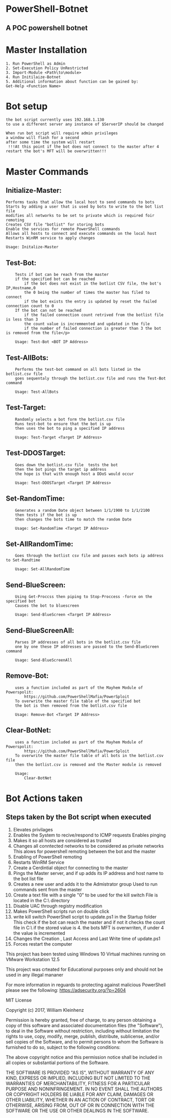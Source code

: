 # PowerShell-Botnet
## A POC powershell botnet


# Master Installation
	1. Run PowerShell as Admin
	2. Set-Execution Policy UnRestricted
	3. Import-Module <Path\to\module>
	4. Run Initilaize-Botnet
	5. Additional information about function can be gained by:
	Get-Help <Function Name>

# Bot setup
	the bot script currently uses 192.168.1.130
	to use a different server any instance of $ServerIP should be changed

	When run bot script will require admin privileges
	a window will flash for a second
	after some time the system will restart
	 !!!At this point if the bot does not connect to the master after 4 restart the bot's MFT will be overwritten!!!





# Master Commands
	
## Initialize-Master:
	Performs tasks that allow the local host to send commands to bots
	Starts by adding a user that is used by bots to write to the bot list file
	modifies all networks to be set to private which is required foir remoting
	Creates CSV file "botlist" for storing bots
	Enable the services for remote PowerShell commands
	Allows all hosts to connect and execute commands on the local host
	Restarts WinRM service to apply changes

	Usage: Initalize-Master

## Test-Bot:
		Tests if bot can be reach from the master 
		if the specified bot can be reached 
		    if the bot does not exist in the botlist CSV file, the bot's IP,Hostname,0
		    the 0 being the number of times the master has filed to connect
		    if the bot exists the entry is updated by reset the failed connection count to 0
		If the bot can not be reached
		    if the failed connection count retrived from the botlist file is less than 3
		    the count value is incremmented and updated in the file
		    if the number of failed connection is greater than 3 the bot is removed from the file</p>

		Usage: Test-Bot <BOT IP Address>

	
## Test-AllBots:
		Performs the test-bot command on all bots listed in the botlist.csv file
 		goes sequentaly through the botlist.csv file and runs the Test-Bot command

 		Usage: Test-AllBots

 ## Test-Target:
 		Randomly selects a bot form the botlist.csv file
		Runs test-bot to ensure that the bot is up
		then uses the bot to ping a specified IP address

		Usage: Test-Target <Target IP Address>


## Test-DDOSTarget:
		Goes down the botlist.csv file  tests the bot
		then the bot pings the target ip address
		the hope is that with enough host a DDoS would occur

		Usage: Test-DDOSTarget <Target IP Address>


## Set-RandomTime:
		Generates a random Date object between 1/1/1900 to 1/1/2100
		then tests if the bot is up 
		then changes the bots time to match the random Date

		Usage: Set-RandomTime <Target IP Address>

## Set-AllRandomTime:
		Goes through the botlist csv file and passes each bots ip address to Set-Randtime

		Usage: Set-AllRandomTime

## Send-BlueScreen:
		Using Get-Proccss then piping to Stop-Proccess -force on the specified bot 
		Causes the bot to bluescreen

		Usage: Send-BlueScreen <Target IP Address>

## Send-BlueScreenAll:
		Parses IP addresses of all bots in the botlist.csv file
		one by one these IP addresses are passed to the Send-BlueScreen command

		Usage: Send-BlueScreenAll

## Remove-Bot:
		uses a function included as part of the Mayhem Module of Powerspolit: 
			https://github.com/PowerShellMafia/PowerSploit
		To overwrite the master file table of the specified bot
		the bot is then removed from the botlist.csv file

		Usage: Remove-Bot <Target IP Address>

## Clear-BotNet:
		uses a function included as part of the Mayhem Module of Powerspolit:
			https://github.com/PowerShellMafia/PowerSploit
		To overwrite the master file table of all bots in the botlist.csv file
		then the botlist.csv is removed and the Master module is removed

		Usage:
			Clear-BotNet



# Bot Actions taken

## Steps taken by the Bot script when executed
1. Elevates privilages
2. Enables the System to recive/respond to ICMP requests
	Enables pinging
3. Makes it so all hosts are considered as trusted
4. Changes all conntected networks to be considered as private networks
	This alows for powershell remoting between the bot and the master
5. Enabling of PowerShell remoting
6. Restarts WinRM Service 
7. Create a Cerdintial object for connecting to the master
8. Pings the Master server, and if up adds its IP address and host name to the bot list file
9. Creates a new user and adds it to the Admistrator group
	Used to run commands sent from the master
10. Create a text file with a single "0" to be used for the kill switch
	File is located in the C:\ directory
11. Disable UAC through registry modification
12. Makes PowerShell scripts run on double click
13. write kill switch PowerShell script to update.ps1 in the Startup folder
		This check if the bot can reach the master and if not it checks the count file in C:\ if the stored value is 4. the bots MFT is overwrriten, if under 4 the value is incremented
14. Changes the Creation , Last Access and Last Write time of update.ps1
15. Forces restart the computer


	










This project has been tested using Windows 10 Virtual machines running on VMware Workstation 12.5

This project was crteated for Educational purposes only and should not be used in any illegal mananer

For more information in reguards to protecting against malicious PowerShell please see the following:
https://adsecurity.org/?p=2604


MIT License

Copyright (c) 2017, William Kleinhenz

Permission is hereby granted, free of charge, to any person obtaining a copy
of this software and associated documentation files (the "Software"), to deal
in the Software without restriction, including without limitation the rights
to use, copy, modify, merge, publish, distribute, sublicense, and/or sell
copies of the Software, and to permit persons to whom the Software is
furnished to do so, subject to the following conditions:

The above copyright notice and this permission notice shall be included in all
copies or substantial portions of the Software.

THE SOFTWARE IS PROVIDED "AS IS", WITHOUT WARRANTY OF ANY KIND, EXPRESS OR
IMPLIED, INCLUDING BUT NOT LIMITED TO THE WARRANTIES OF MERCHANTABILITY,
FITNESS FOR A PARTICULAR PURPOSE AND NONINFRINGEMENT. IN NO EVENT SHALL THE
AUTHORS OR COPYRIGHT HOLDERS BE LIABLE FOR ANY CLAIM, DAMAGES OR OTHER
LIABILITY, WHETHER IN AN ACTION OF CONTRACT, TORT OR OTHERWISE, ARISING FROM,
OUT OF OR IN CONNECTION WITH THE SOFTWARE OR THE USE OR OTHER DEALINGS IN THE
SOFTWARE.
